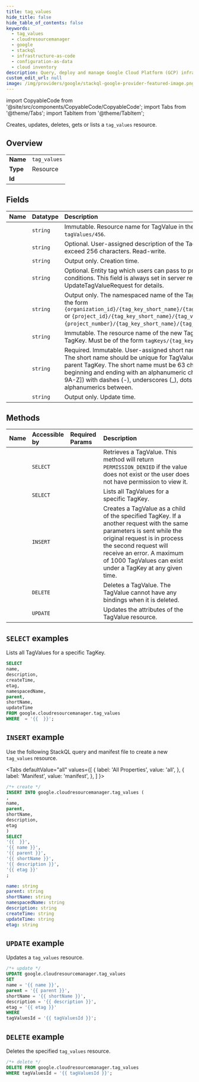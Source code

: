```yaml
---
title: tag_values
hide_title: false
hide_table_of_contents: false
keywords:
  - tag_values
  - cloudresourcemanager
  - google
  - stackql
  - infrastructure-as-code
  - configuration-as-data
  - cloud inventory
description: Query, deploy and manage Google Cloud Platform (GCP) infrastructure and resources using SQL
custom_edit_url: null
image: /img/providers/google/stackql-google-provider-featured-image.png
---
```


import CopyableCode from '@site/src/components/CopyableCode/CopyableCode';
import Tabs from '@theme/Tabs';
import TabItem from '@theme/TabItem';

Creates, updates, deletes, gets or lists a <code>tag_values</code> resource.

## Overview
<table><tbody>
<tr><td><b>Name</b></td><td><code>tag_values</code></td></tr>
<tr><td><b>Type</b></td><td>Resource</td></tr>
<tr><td><b>Id</b></td><td><CopyableCode code="google.cloudresourcemanager.tag_values" /></td></tr>
</tbody></table>

## Fields
| Name | Datatype | Description |
|:-----|:---------|:------------|
| <CopyableCode code="name" /> | `string` | Immutable. Resource name for TagValue in the format `tagValues/456`. |
| <CopyableCode code="description" /> | `string` | Optional. User-assigned description of the TagValue. Must not exceed 256 characters. Read-write. |
| <CopyableCode code="createTime" /> | `string` | Output only. Creation time. |
| <CopyableCode code="etag" /> | `string` | Optional. Entity tag which users can pass to prevent race conditions. This field is always set in server responses. See UpdateTagValueRequest for details. |
| <CopyableCode code="namespacedName" /> | `string` | Output only. The namespaced name of the TagValue. Can be in the form `{organization_id}/{tag_key_short_name}/{tag_value_short_name}` or `{project_id}/{tag_key_short_name}/{tag_value_short_name}` or `{project_number}/{tag_key_short_name}/{tag_value_short_name}`. |
| <CopyableCode code="parent" /> | `string` | Immutable. The resource name of the new TagValue's parent TagKey. Must be of the form `tagKeys/{tag_key_id}`. |
| <CopyableCode code="shortName" /> | `string` | Required. Immutable. User-assigned short name for TagValue. The short name should be unique for TagValues within the same parent TagKey. The short name must be 63 characters or less, beginning and ending with an alphanumeric character ([a-z0-9A-Z]) with dashes (-), underscores (_), dots (.), and alphanumerics between. |
| <CopyableCode code="updateTime" /> | `string` | Output only. Update time. |

## Methods
| Name | Accessible by | Required Params | Description |
|:-----|:--------------|:----------------|:------------|
| <CopyableCode code="get" /> | `SELECT` | <CopyableCode code="tagValuesId" /> | Retrieves a TagValue. This method will return `PERMISSION_DENIED` if the value does not exist or the user does not have permission to view it. |
| <CopyableCode code="list" /> | `SELECT` | <CopyableCode code="" /> | Lists all TagValues for a specific TagKey. |
| <CopyableCode code="create" /> | `INSERT` | <CopyableCode code="" /> | Creates a TagValue as a child of the specified TagKey. If a another request with the same parameters is sent while the original request is in process the second request will receive an error. A maximum of 1000 TagValues can exist under a TagKey at any given time. |
| <CopyableCode code="delete" /> | `DELETE` | <CopyableCode code="tagValuesId" /> | Deletes a TagValue. The TagValue cannot have any bindings when it is deleted. |
| <CopyableCode code="patch" /> | `UPDATE` | <CopyableCode code="tagValuesId" /> | Updates the attributes of the TagValue resource. |

## `SELECT` examples

Lists all TagValues for a specific TagKey.

```sql
SELECT
name,
description,
createTime,
etag,
namespacedName,
parent,
shortName,
updateTime
FROM google.cloudresourcemanager.tag_values
WHERE  = '{{  }}'; 
```

## `INSERT` example

Use the following StackQL query and manifest file to create a new <code>tag_values</code> resource.

<Tabs
    defaultValue="all"
    values={[
        { label: 'All Properties', value: 'all', },
        { label: 'Manifest', value: 'manifest', },
    ]
}>
<TabItem value="all">

```sql
/*+ create */
INSERT INTO google.cloudresourcemanager.tag_values (
,
name,
parent,
shortName,
description,
etag
)
SELECT 
'{{  }}',
'{{ name }}',
'{{ parent }}',
'{{ shortName }}',
'{{ description }}',
'{{ etag }}'
;
```
</TabItem>
<TabItem value="manifest">

```yaml
name: string
parent: string
shortName: string
namespacedName: string
description: string
createTime: string
updateTime: string
etag: string

```
</TabItem>
</Tabs>

## `UPDATE` example

Updates a <code>tag_values</code> resource.

```sql
/*+ update */
UPDATE google.cloudresourcemanager.tag_values
SET 
name = '{{ name }}',
parent = '{{ parent }}',
shortName = '{{ shortName }}',
description = '{{ description }}',
etag = '{{ etag }}'
WHERE 
tagValuesId = '{{ tagValuesId }}';
```

## `DELETE` example

Deletes the specified <code>tag_values</code> resource.

```sql
/*+ delete */
DELETE FROM google.cloudresourcemanager.tag_values
WHERE tagValuesId = '{{ tagValuesId }}';
```
